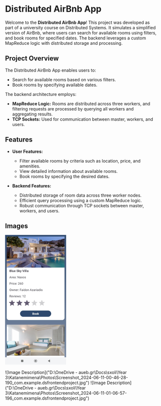 # Distributed AirBnb App

Welcome to the **Distributed AirBnb App**! This project was developed as part of a university course on Distributed Systems. It simulates a simplified version of AirBnb, where users can search for available rooms using filters, and book rooms for specified dates. The backend leverages a custom MapReduce logic with distributed storage and processing.

## Project Overview

The Distributed AirBnb App enables users to:
- Search for available rooms based on various filters.
- Book rooms by specifying available dates.

The backend architecture employs:
- **MapReduce Logic:** Rooms are distributed across three workers, and filtering requests are processed by querying all workers and aggregating results.
- **TCP Sockets:** Used for communication between master, workers, and users.

## Features

- **User Features:**
  - Filter available rooms by criteria such as location, price, and amenities.
  - View detailed information about available rooms.
  - Book rooms by specifying the desired dates.

- **Backend Features:**
  - Distributed storage of room data across three worker nodes.
  - Efficient query processing using a custom MapReduce logic.
  - Robust communication through TCP sockets between master, workers, and users.
 
## Images
<img src="Photos/Screenshot_2024-06-11-00-46-16-319_com.example.dsfrontendproject.jpg" alt="Image Description" width="200">


![Image Description]("D:\OneDrive - aueb.gr\Docs\sxoli\Year 3\Katanemimena\Photos\Screenshot_2024-06-11-00-46-28-190_com.example.dsfrontendproject.jpg")
![Image Description]("D:\OneDrive - aueb.gr\Docs\sxoli\Year 3\Katanemimena\Photos\Screenshot_2024-06-11-01-06-57-196_com.example.dsfrontendproject.jpg")


 

